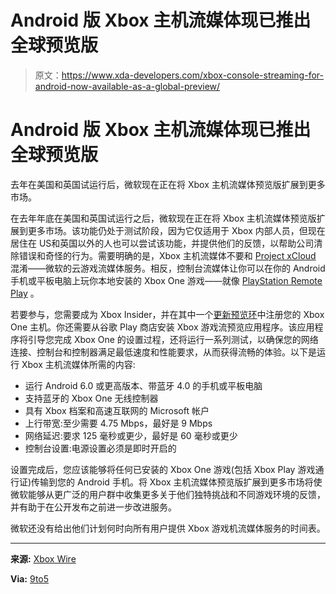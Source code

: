 # Android 版 Xbox 主机流媒体现已推出全球预览版

> 原文：<https://www.xda-developers.com/xbox-console-streaming-for-android-now-available-as-a-global-preview/>

# Android 版 Xbox 主机流媒体现已推出全球预览版

去年在美国和英国试运行后，微软现在正在将 Xbox 主机流媒体预览版扩展到更多市场。

在去年年底在美国和英国试运行之后，微软现在正在将 Xbox 主机流媒体预览版扩展到更多市场。该功能仍处于测试阶段，因为它仅适用于 Xbox 内部人员，但现在居住在 US‌和英国以外的人也可以尝试该功能，并提供他们的反馈，以帮助公司清除错误和奇怪的行为。需要明确的是，Xbox 主机流媒体不要和 [Project xCloud](https://www.xda-developers.com/microsoft-project-xcloud-stream-xbox-games/) 混淆——微软的云游戏流媒体服务。相反，控制台流媒体让你可以在你的 Android 手机或平板电脑上玩你本地安装的 Xbox One 游戏——就像 [PlayStation Remote Play](https://www.xda-developers.com/sony-ps4-remote-play-available-all-android-devices/) 。

若要参与，您需要成为 Xbox Insider，并在其中一个[更新预览环](https://news.xbox.com/en-us/2019/08/16/xbox-insider-rings/)中注册您的 Xbox One 主机。你还需要从谷歌 Play 商店安装 Xbox 游戏流预览应用程序。该应用程序将引导您完成 Xbox One 的设置过程，还将运行一系列测试，以确保您的网络连接、控制台和控制器满足最低速度和性能要求，从而获得流畅的体验。以下是运行 Xbox 主机流媒体所需的内容:

*   运行 Android 6.0 或更高版本、带蓝牙 4.0 的手机或平板电脑
*   支持蓝牙的 Xbox One 无线控制器
*   具有 Xbox 档案和高速互联网的 Microsoft 帐户
*   上行带宽:至少需要 4.75 Mbps，最好是 9 Mbps
*   网络延迟:要求 125 毫秒或更少，最好是 60 毫秒或更少
*   控制台设置:电源设置必须是即时开启的

设置完成后，您应该能够将任何已安装的 Xbox One 游戏(包括 Xbox Play 游戏通行证)传输到您的 Android 手机。将 Xbox 主机流媒体预览版扩展到更多市场将使微软能够从更广泛的用户群中收集更多关于他们独特挑战和不同游戏环境的反馈，并有助于在公开发布之前进一步改进服务。

微软还没有给出他们计划何时向所有用户提供 Xbox 游戏机流媒体服务的时间表。

* * *

**来源:** [Xbox Wire](https://news.xbox.com/en-us/2020/01/16/console-streaming-worldwide-expansion/)

**Via:** [9to5](https://www.9to5toys.com/2020/01/17/xbox-console-streaming-android/#)